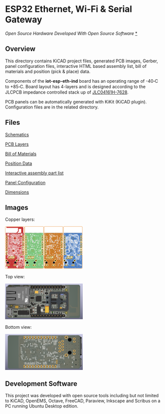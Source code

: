 # ESP32 Ethernet, Wi-Fi & Serial Gateway

_Open Source Hardware Developed With Open Source Software_ [*](#development-software)

## Overview

This directory contains KiCAD project files, generated PCB images, Gerber, panel configuration files, interactive HTML based assembly list, bill of materials and position (pick & place) data.

Components of the **iot-esp-eth-ind** board has an operating range of -40॰C to +85॰C. Board layout has 4-layers and is designed according to the JLCPCB impedance controlled stack up of [JLC04161H-7628](https://jlcpcb.com/impedance).

PCB panels can be automatically generated with KiKit (KiCAD plugin). Configuration files are in the related directory.

## Files

[Schematics](./iot-esp-eth-ind.pdf)

[PCB Layers](./iot-esp-eth-ind-layers.pdf)

[Bill of Materials](./iot-esp-eth-ind-bom.csv)

[Position Data](./iot-esp-eth-ind-all-pos.csv)

[Interactive assembly part list](./bom/ibom.html)

[Panel Configuration](./panel/config.json)

[Dimensions](./iot-esp-eth-ind-dimensions.pdf)

## Images

Copper layers:

<img alt="Copper layers." src="./iot-esp-eth-ind-layers.png" width="50%">

Top view:

<img alt="Top view." src="./iot-esp-eth-ind-top.png" width="50%">

Bottom view:

<img alt="Bottom view." src="./iot-esp-eth-ind-bottom.png" width="50%">

## Development Software

This project was developed with open source tools including but not limited to KiCAD, OpenEMS, Octave, FreeCAD, Paraview, Inkscape and Scribus on a PC running Ubuntu Desktop edition.
